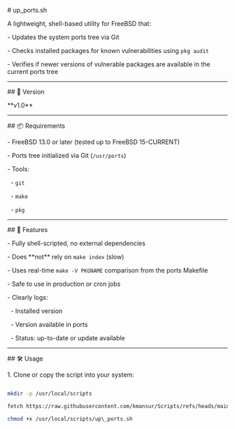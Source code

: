 \# up\_ports.sh



A lightweight, shell-based utility for FreeBSD that:



\- Updates the system ports tree via Git

\- Checks installed packages for known vulnerabilities using `pkg audit`

\- Verifies if newer versions of vulnerable packages are available in the current ports tree



---



\## 🔖 Version



\*\*v1.0\*\*



---



\## 📦 Requirements



\- FreeBSD 13.0 or later (tested up to FreeBSD 15-CURRENT)

\- Ports tree initialized via Git (`/usr/ports`)

\- Tools:

&nbsp; - `git`

&nbsp; - `make`

&nbsp; - `pkg`



---



\## 🚀 Features



\- Fully shell-scripted, no external dependencies

\- Does \*\*not\*\* rely on `make index` (slow)

\- Uses real-time `make -V PKGNAME` comparison from the ports Makefile

\- Safe to use in production or cron jobs

\- Clearly logs:

&nbsp; - Installed version

&nbsp; - Version available in ports

&nbsp; - Status: up-to-date or update available



---



\## 🛠 Usage



1\. Clone or copy the script into your system:

```sh

mkdir -p /usr/local/scripts

fetch https://raw.githubusercontent.com/kmansur/Scripts/refs/heads/main/FreeBSD/up_ports.sh

chmod +x /usr/local/scripts/up\_ports.sh
```
